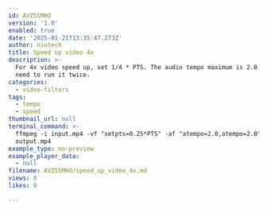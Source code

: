 ```yaml
---
id: AVZ55MHO
version: '1.0'
enabled: true
date: '2025-01-21T13:35:47.273Z'
author: niutech
title: Speed up video 4x
description: >-
  For 4x video speed up, set 1/4 * PTS. The audio tempo maximum is 2.0, so we
  need to run it twice.
categories:
  - video-filters
tags:
  - tempo
  - speed
thumbnail_url: null
terminal_command: >-
  ffmpeg -i input.mp4 -vf "setpts=0.25*PTS" -af "atempo=2.0,atempo=2.0"
  output.mp4
example_type: no-preview
example_player_data:
  - null
filename: AVZ55MHO/speed_up_video_4x.md
views: 0
likes: 0

---
```

